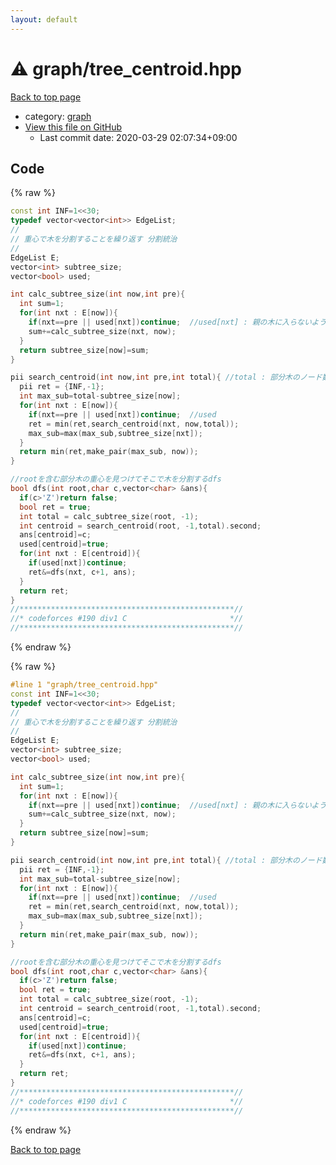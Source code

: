 ```yaml
---
layout: default
---
```


<!-- mathjax config similar to math.stackexchange -->
<script type="text/javascript" async
  src="https://cdnjs.cloudflare.com/ajax/libs/mathjax/2.7.5/MathJax.js?config=TeX-MML-AM_CHTML">
</script>
<script type="text/x-mathjax-config">
  MathJax.Hub.Config({
    TeX: { equationNumbers: { autoNumber: "AMS" }},
    tex2jax: {
      inlineMath: [ ['$','$'] ],
      processEscapes: true
    },
    "HTML-CSS": { matchFontHeight: false },
    displayAlign: "left",
    displayIndent: "2em"
  });
</script>

<script type="text/javascript" src="https://cdnjs.cloudflare.com/ajax/libs/jquery/3.4.1/jquery.min.js"></script>
<script src="https://cdn.jsdelivr.net/npm/jquery-balloon-js@1.1.2/jquery.balloon.min.js" integrity="sha256-ZEYs9VrgAeNuPvs15E39OsyOJaIkXEEt10fzxJ20+2I=" crossorigin="anonymous"></script>
<script type="text/javascript" src="../../assets/js/copy-button.js"></script>
<link rel="stylesheet" href="../../assets/css/copy-button.css" />


# :warning: graph/tree_centroid.hpp

<a href="../../index.html">Back to top page</a>

* category: <a href="../../index.html#f8b0b924ebd7046dbfa85a856e4682c8">graph</a>
* <a href="{{ site.github.repository_url }}/blob/master/graph/tree_centroid.hpp">View this file on GitHub</a>
    - Last commit date: 2020-03-29 02:07:34+09:00




## Code

<a id="unbundled"></a>
{% raw %}
```cpp
const int INF=1<<30;
typedef vector<vector<int>> EdgeList;
//
// 重心で木を分割することを繰り返す 分割統治
//
EdgeList E;
vector<int> subtree_size;
vector<bool> used;

int calc_subtree_size(int now,int pre){
  int sum=1;
  for(int nxt : E[now]){
    if(nxt==pre || used[nxt])continue;  //used[nxt] : 親の木に入らないように
    sum+=calc_subtree_size(nxt, now);
  }
  return subtree_size[now]=sum;
}

pii search_centroid(int now,int pre,int total){ //total : 部分木のノード数
  pii ret = {INF,-1};
  int max_sub=total-subtree_size[now];
  for(int nxt : E[now]){
    if(nxt==pre || used[nxt])continue;  //used
    ret = min(ret,search_centroid(nxt, now,total));
    max_sub=max(max_sub,subtree_size[nxt]);
  }
  return min(ret,make_pair(max_sub, now));
}

//rootを含む部分木の重心を見つけてそこで木を分割するdfs
bool dfs(int root,char c,vector<char> &ans){
  if(c>'Z')return false;
  bool ret = true;
  int total = calc_subtree_size(root, -1);
  int centroid = search_centroid(root, -1,total).second;
  ans[centroid]=c;
  used[centroid]=true;
  for(int nxt : E[centroid]){
    if(used[nxt])continue;
    ret&=dfs(nxt, c+1, ans);
  }
  return ret;
}
//************************************************//
//* codeforces #190 div1 C                       *//
//************************************************//
```
{% endraw %}

<a id="bundled"></a>
{% raw %}
```cpp
#line 1 "graph/tree_centroid.hpp"
const int INF=1<<30;
typedef vector<vector<int>> EdgeList;
//
// 重心で木を分割することを繰り返す 分割統治
//
EdgeList E;
vector<int> subtree_size;
vector<bool> used;

int calc_subtree_size(int now,int pre){
  int sum=1;
  for(int nxt : E[now]){
    if(nxt==pre || used[nxt])continue;  //used[nxt] : 親の木に入らないように
    sum+=calc_subtree_size(nxt, now);
  }
  return subtree_size[now]=sum;
}

pii search_centroid(int now,int pre,int total){ //total : 部分木のノード数
  pii ret = {INF,-1};
  int max_sub=total-subtree_size[now];
  for(int nxt : E[now]){
    if(nxt==pre || used[nxt])continue;  //used
    ret = min(ret,search_centroid(nxt, now,total));
    max_sub=max(max_sub,subtree_size[nxt]);
  }
  return min(ret,make_pair(max_sub, now));
}

//rootを含む部分木の重心を見つけてそこで木を分割するdfs
bool dfs(int root,char c,vector<char> &ans){
  if(c>'Z')return false;
  bool ret = true;
  int total = calc_subtree_size(root, -1);
  int centroid = search_centroid(root, -1,total).second;
  ans[centroid]=c;
  used[centroid]=true;
  for(int nxt : E[centroid]){
    if(used[nxt])continue;
    ret&=dfs(nxt, c+1, ans);
  }
  return ret;
}
//************************************************//
//* codeforces #190 div1 C                       *//
//************************************************//

```
{% endraw %}

<a href="../../index.html">Back to top page</a>

